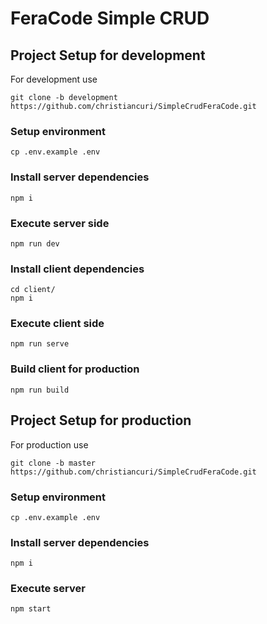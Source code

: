 # FeraCode Simple CRUD

## Project Setup for development
For development use
```
git clone -b development https://github.com/christiancuri/SimpleCrudFeraCode.git
```

### Setup environment
```
cp .env.example .env
```

### Install server dependencies
```
npm i
```

### Execute server side
```
npm run dev
```

### Install client dependencies 
```
cd client/
npm i
```

### Execute client side
```
npm run serve
```

### Build client for production
```
npm run build
```


## Project Setup for production
For production use 
```
git clone -b master https://github.com/christiancuri/SimpleCrudFeraCode.git
```

### Setup environment
```
cp .env.example .env
```

### Install server dependencies
```
npm i
```

### Execute server
```
npm start
```